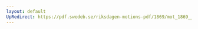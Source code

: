 ```yaml
---
layout: default
UpRedirect: https://pdf.swedeb.se/riksdagen-motions-pdf/1869/mot_1869__ak__00179.pdf
---
```

